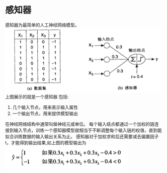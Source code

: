 # 感知器
感知器为最简单的人工神经网络模型。
![image](./img/image03.png)
上图展示的就是一个感知器
包括:

1. 几个输入节点，用来表示输入属性
2. 一个输出节点，用来提供模型输出

在神经网络结构中通常叫做神经元或单位。
每个输入结点都通过一个加权的链连接到输入节点，训练一个感知器模型就相当于不断调整每个输入链的权值，直到能拟合训练数据的输入输出关系为止。
感知器对于加权求和后还需要减去偏置因子t，才能得到输出结果,如上图的模型输出为
![image](./img/image04.png)


